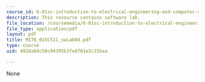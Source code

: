 ```yaml
---
course_id: 6-01sc-introduction-to-electrical-engineering-and-computer-science-i-spring-2011
description: This resource contains software lab.
file_location: /coursemedia/6-01sc-introduction-to-electrical-engineering-and-computer-science-i-spring-2011/492da60c50c94395b3fed701e2c15baa_MIT6_01SCS11_swLab04.pdf
file_type: application/pdf
layout: pdf
title: MIT6_01SCS11_swLab04.pdf
type: course
uid: 492da60c50c94395b3fed701e2c15baa

---
```

None